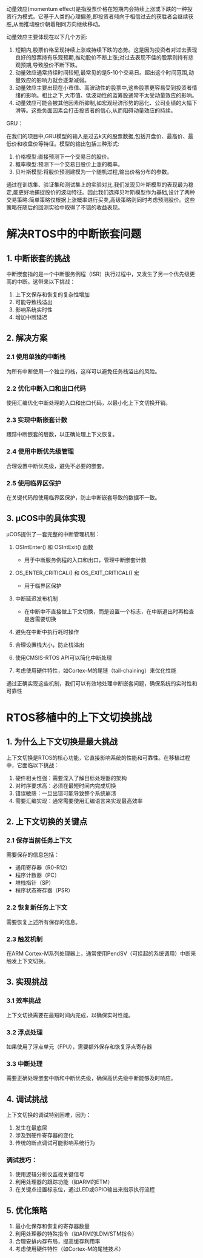 动量效应(momentum effect)是指股票价格在短期内会持续上涨或下跌的一种投资行为模式。它基于人类的心理偏差,即投资者倾向于相信过去的获胜者会继续获胜,从而推动股价朝着相同方向继续移动。

动量效应主要体现在以下几个方面:

1. 短期内,股票价格呈现持续上涨或持续下跌的态势。这是因为投资者对过去表现良好的股票持有乐观预期,推动股价不断上涨;对过去表现不佳的股票则持有悲观预期,导致股价不断下跌。
2. 动量效应通常持续时间较短,最常见的是5-10个交易日。超出这个时间范围,动量效应的影响力就会逐渐减弱。
3. 动量效应主要出现在小市值、高波动性的股票中,这些股票更容易受到投资者情绪的影响。相比之下,大市值、低波动性的蓝筹股通常不太受动量效应的影响。
4. 动量效应可能会被其他因素所抑制,如宏观经济形势的恶化、公司业绩的大幅下滑等。这些负面因素会打击投资者的信心,从而阻碍动量效应的持续。

GRU：

在我们的项目中,GRU模型的输入是过去k天的股票数据,包括开盘价、最高价、最低价和收盘价等特征。模型的输出包括三种形式:

1. 价格模型:直接预测下一个交易日的股价。
2. 概率模型:预测下一个交易日股价上涨的概率。
3. 贝叶斯模型:将股价预测建模为一个随机过程,输出价格分布的参数。

通过在训练集、验证集和测试集上的实验对比,我们发现贝叶斯模型的表现最为稳定,能更好地捕捉股价的波动特征。因此我们选择贝叶斯模型作为基础,设计了两种交易策略:简单策略仅根据上涨概率进行买卖,高级策略则同时考虑预测股价。这些策略在随后的回测实验中取得了不错的收益表现。





# 解决RTOS中的中断嵌套问题

## 1. 中断嵌套的挑战

中断嵌套指的是一个中断服务例程（ISR）执行过程中，又发生了另一个优先级更高的中断。这带来以下挑战：

1. 上下文保存和恢复的复杂性增加
2. 可能导致栈溢出
3. 影响系统实时性
4. 增加中断延迟

## 2. 解决方案

### 2.1 使用单独的中断栈

为所有中断使用一个独立的栈，这样可以避免任务栈溢出的风险。

### 2.2 优化中断入口和出口代码

使用汇编优化中断处理的入口和出口代码，以最小化上下文切换开销。

### 2.3 实现中断嵌套计数

跟踪中断嵌套的层数，以正确处理上下文恢复。

### 2.4 使用中断优先级管理

合理设置中断优先级，避免不必要的嵌套。

### 2.5 使用临界区保护

在关键代码段使用临界区保护，防止中断嵌套导致的数据不一致。

## 3. μCOS中的具体实现

μCOS提供了一套完整的中断管理机制：

1. OSIntEnter() 和 OSIntExit() 函数
   - 用于中断服务例程的入口和出口，管理中断嵌套计数
2. OS_ENTER_CRITICAL() 和 OS_EXIT_CRITICAL() 宏
   - 用于临界区保护
3. 中断延迟发布机制
   - 在中断中不直接做上下文切换，而是设置一个标志，在中断退出时再检查是否需要切换

1. 避免在中断中执行耗时操作
2. 合理设置栈大小，防止栈溢出
3. 使用CMSIS-RTOS API可以简化中断处理
4. 考虑使用硬件特性，如Cortex-M的尾链（tail-chaining）来优化性能

通过正确实现这些机制，我们可以有效地处理中断嵌套问题，确保系统的实时性和可靠性



# RTOS移植中的上下文切换挑战

## 1. 为什么上下文切换是最大挑战

上下文切换是RTOS的核心功能，它直接影响系统的性能和可靠性。在移植过程中，它面临以下挑战：

1. 硬件相关性强：需要深入了解目标处理器的架构
2. 对时序要求高：必须在最短时间内完成切换
3. 错误敏感：一旦出错可能导致整个系统崩溃
4. 需要汇编实现：通常需要使用汇编语言来实现最高效率

## 2. 上下文切换的关键点

### 2.1 保存当前任务上下文

需要保存的信息包括：

- 通用寄存器（R0-R12）
- 程序计数器（PC）
- 堆栈指针（SP）
- 程序状态寄存器（PSR）

### 2.2 恢复新任务上下文

需要恢复上述所有保存的信息。

### 2.3 触发机制

在ARM Cortex-M系列处理器上，通常使用PendSV（可挂起的系统调用）中断来触发上下文切换。

## 3. 实现挑战

### 3.1 效率挑战

上下文切换需要在最短时间内完成，以确保实时性能。

### 3.2 浮点处理

如果使用了浮点单元（FPU），需要额外保存和恢复浮点寄存器

### 3.3 中断处理

需要正确处理嵌套中断和中断优先级，确保高优先级中断能够及时响应。

## 4. 调试挑战

上下文切换的调试特别困难，因为：

1. 发生在最底层
2. 涉及到硬件寄存器的变化
3. 传统的断点调试可能影响系统行为

### 调试技巧：

1. 使用逻辑分析仪监视关键信号
2. 利用处理器的跟踪功能（如ARM的ETM）
3. 在关键点设置标志位，通过LED或GPIO输出来指示执行流程

## 5. 优化策略

1. 最小化保存和恢复的寄存器数量
2. 利用处理器的特殊指令（如ARM的LDM/STM指令）
3. 合理安排内存布局，提高缓存利用率
4. 考虑使用硬件特性（如Cortex-M的尾链技术）	



